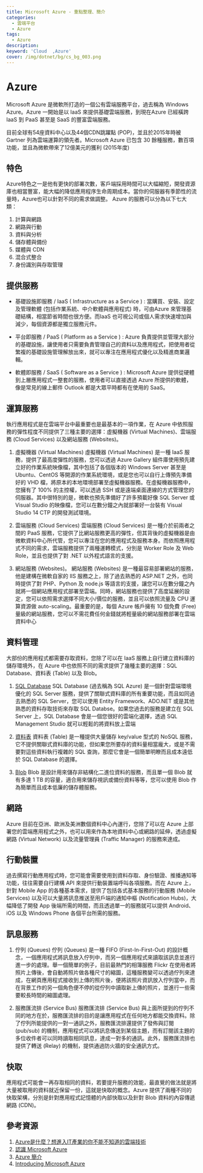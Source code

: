 ```yaml
---
title: Microsoft Azure - 重點整理、簡介 
categories: 
  - 雲端平台
  - Azure
tags: 
  - Azure
description:
keyword: 'Cloud  ,Azure'
cover: /img/dotnet/bg/cs_bg_003.png
---
```


# Azure
Microsoft Azure 是微軟所打造的一個公有雲端服務平台，過去稱為 Windows Azure。Azure 一開始是以 IaaS 來提供基礎雲端服務，到現在Azure 已經橫跨 IaaS 到 PaaS 甚至是 SaaS 的豐富雲端服務。

目前全球有54座資料中心以及44個CDN跳躍點 (POP)，並且於2015年時被 Gartner 列為雲端運算的領先者。Microsoft Azure 已包含 30 餘種服務，數百項功能，並且為微軟帶來了12億美元的獲利 (2015年度) 


## 特色
Azure特色之一是他有更快的部署次數，客戶端採用時間可以大幅縮短，開發資源庫也相當豐富，能大幅的降低應用程序生命周期成本。當你的伺服器有季節性的流量時，Azure也可以針對不同的需求做調整。
Azure 的服務可以分為以下七大類：
1. 計算與網路
2. 網路與行動
3. 資料與分析
4. 儲存體與備份
5. 媒體與 CDN
6. 混合式整合
7. 身份識別與存取管理

## 提供服務
- 基礎設施即服務 / IaaS ( Infrastructure as a Service ) :
當購買、安裝、設定及管理軟體 (包括作業系統、中介軟體與應用程式) 時，可由Azure 來管理基礎結構，相當節省時間也很方便。而IaaS 也可視公司或個人需求快速增加與減少，每個資源都是獨立服務元件。

- 平台即服務 / PaaS ( Platform as a Service ) :
Azure 負責提供並管理大部分的基礎設施，讓使用者只需要負責管理自己的資料以及應用程式，把使用者從繁複的基礎設施管理解放出來，就可以專注在應用程式優化以及精進商業邏輯。

- 軟體即服務 / SaaS ( Software as a Service ) :
Microsoft Azure 提供從硬體到上層應用程式一整套的服務，使用者可以直接透過 Azure 所提供的軟體，像是常見的線上郵件 Outlook 都是大眾平時都有在使用的 SaaS。

## 運算服務
執行應用程式是在雲端平台中最重要也是最基本的一項作業，在 Azure 中依照服務的彈性程度不同提供了三種主要的選擇：虛擬機器 (Virtual Machines)、雲端服務 (Cloud Services) 以及網站服務 (Websites)。

1. 虛擬機器 (Virtual Machines) 
虛擬機器 (Virtual Machines) 是一種 IaaS 服務，提供了最高度彈性的服務，您可以透過 Azure Gallery 組件庫使用預先建立好的作業系統映像檔，其中包括了各個版本的 Windows Server 甚至是 Ubuntu、CentOS 等開源的作業系統環境，或是您也可以自行上傳預先準備好的 VHD 檔，將原本的本地環境部署至虛擬機器服務。在虛擬機器服務中，您擁有了 100% 的主控權，可以透過 SSH 或是遠端桌面連線的方式管理您的伺服器。其中很特別的是，微軟也預先準備好了許多預載好像 SQL Server 或 Visual Studio 的映像檔，您可以在數分鐘之內就部署好一台裝有 Visual Studio 14 CTP 的開發測試環境。

2. 雲端服務 (Cloud Services) 
雲端服務 (Cloud Services) 是一種介於前兩者之間的 PaaS 服務，它提供了比網站服務更高的彈性，但其背後的虛擬機器是由微軟資料中心所代管，您可以專注在您的應用程式及服務本身。而依照應用程式不同的需求，雲端服務提供了兩種運轉模式，分別是 Worker Role 及 Web Role，並且也提供了對 .NET 以外程式語言的支援。


3. 網站服務 (Websites)。
網站服務 (Websites) 是一種最容易部署網站的服務，他是建構在微軟自家的 IIS 服務之上，除了過去熟悉的 ASP.NET 之外，也同時提供了對 PHP、Python 及 node.js 等語言的支援，讓您可以在數分鐘之內就將一個網站應用程式部署至雲端。同時，網站服務也提供了高度延展的設定，您可以依照需求選擇不同大小/價位的服務，並且可以依照流量及 CPU 運算資源做 auto-scaling。最重要的是，每個 Azure 帳戶擁有 10 個免費 (Free) 量級的網站服務，您可以不需花費任何金錢就將輕量級的網站服務部署在雲端資料中心


## 資料管理
大部份的應用程式都需要存取資料，您除了可以在 IaaS 服務上自行建立資料庫的儲存環境外，在 Azure 中也依照不同的需求提供了幾種主要的選擇：SQL Database、資料表 (Table) 以及 Blob。

1. [SQL Database](https://azure.microsoft.com/zh-tw/products/azure-sql/database/)
SQL Database (過去稱為 SQL Azure) 是一個針對雲端環境優化的 SQL Server 服務，提供了關聯式資料庫的所有重要功能，而且如同過去熟悉的 SQL Server，您可以使用 Entity Framework、ADO.NET 或是其他熟悉的資料存取技術來存取 SQL Databse。如果您過去的服務是建立在 SQL Server 上，SQL Database 會是一個您很好的雲端化選擇，透過 SQL Management Studio 就可以輕鬆的將資料放上雲端

2. [資料表](https://azure.microsoft.com/zh-tw/product-categories/storage/)
資料表 (Table) 是一種提供大量儲存 key/value 型式的 NoSQL 服務，它不提供關聯式資料庫的功能，但如果您所要存的資料量相當龐大，或是不需要對這些資料執行複雜的 SQL 查詢，那麼它會是一個簡單明瞭而且成本遠低於 SQL Database 的選擇。

3. [Blob](https://azure.microsoft.com/zh-tw/product-categories/storage/)
Blob 是設計用來儲存非結構化二進位資料的服務，而且單一個 Blob 就有多達 1 TB 的容量，適合用來儲存視訊或備份資料等等，您可以使用 Blob 作為簡單而且成本低廉的儲存體服務。


## 網路
Azure 目前在亞洲、歐洲及美洲數個資料中心內運行，您除了可以在 Azure 上部署您的雲端應用程式之外，也可以用來作為本地資料中心或網路的延伸，透過虛擬網路 (Virtual Network) 以及流量管理員 (Traffic Manager) 的服務來達成。

## 行動裝置
過去撰寫行動應用程式時，您可能會需要使用到資料存取、身份驗證、推播通知等功能，往往需要自行建構 API 來提供行動裝置端呼叫各項服務。而在 Azure 上，針對 Mobile App 的各種基本需求，提供了包括各式基本服務的行動服務 (Mobile Services) 以及可以大量將訊息推送至用戶端的通知中樞 (Notification Hubs)，大幅降低了開發 App 後端所需的時間，而且透過單一的服務就可以提供 Android、iOS 以及 Windows Phone 各個平台所需的服務。


## 訊息服務
1. 佇列 (Queues)
佇列 (Queues) 是一種 FIFO (First-In-First-Out) 的設計概念，一個應用程式將訊息放入佇列中，而另一個應用程式來讀取該訊息並進行進一步的處理。舉一個簡單的例子，目前最熱門的相簿服務 Flickr 在使用者將照片上傳後，會自動將照片做各種尺寸的縮圖，這種服務變可以透過佇列來達成，在網頁應用程式接收到上傳的照片後，便將該照片資訊放入佇列當中，而在背景工作的另一個角色便不停的從佇列中讀取新上傳的照片，並進行一些需要較長時間的縮圖處理。

2. 服務匯流排 (Service Bus)
服務匯流排 (Service Bus) 與上面所提到的佇列不同的地方在於，服務匯流排的目的是讓應用程式在任何地方都能交換資料。除了佇列所能提供的一對一通訊之外，服務匯流排還提供了發佈與訂閱 (pub/sub) 的機制，應用程式可以將訊息傳送到某個主題，而有訂閱該主題的多位收件者可以同時讀取相同訊息，達成一對多的通訊。此外，服務匯流排也提供了轉送 (Relay) 的機制，提供通過防火牆的安全通訊方式。


## 快取
應用程式可能會一再存取相同的資料，若要提升服務的效能，最直覺的做法就是將大量被取用的資料就近保留一份，這就是快取的概念。Azure 提供了兩種不同的快取架構，分別是針對應用程式記憶體的內部快取以及針對 Blob 資料的內容傳遞網路 (CDN)。

## 參考資源
1. [Azure是什麼？想進入IT產業的你不能不知道的雲端技術](https://www.pcschool.com.tw/blog/it/what-is-azure)
2. [認識 Microsoft Azure](https://ithelp.ithome.com.tw/articles/10157344)
3. [Azure 簡介](http://azure.microsoft.com/zh-tw/documentation/articles/fundamentals-introduction-to-azure/)
4. [Introducing Microsoft Azure](http://azure.microsoft.com/en-us/documentation/articles/fundamentals-introduction-to-azure/)
